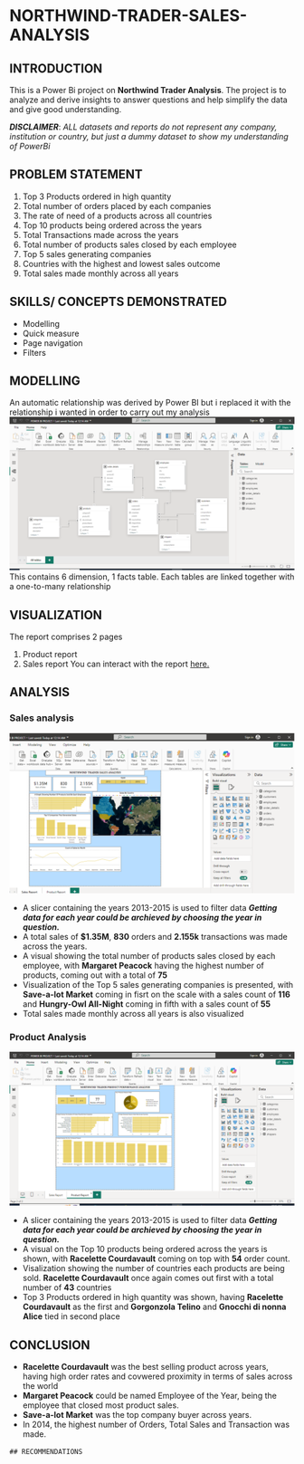 # NORTHWIND-TRADER-SALES-ANALYSIS

## INTRODUCTION
This is a Power Bi project on **Northwind Trader Analysis**. The project is to analyze and derive insights to answer  questions and help simplify the data and give good understanding.

**_DISCLAIMER_**: _ALL datasets and reports do not represent any company, institution or country, but just a dummy dataset to show my understanding of PowerBi_

## PROBLEM STATEMENT
1. Top 3 Products ordered in high quantity
2. Total number of orders placed by each companies
3. The rate of need of a products across all countries
4. Top 10 products being ordered across the years
5. Total Transactions made across the years
6. Total number of products sales closed by each employee
7. Top 5 sales generating companies
8. Countries with the highest and lowest sales outcome
9. Total sales made monthly across all years 

## SKILLS/ CONCEPTS DEMONSTRATED 
- Modelling
- Quick measure
- Page navigation
- Filters

## MODELLING
An automatic relationship was derived by Power BI but i replaced it with the relationship i wanted in order to carry out my analysis
![Model View](https://github.com/Dhevyoung/NORTHWIND-TRADER-SALES-ANALYSIS/blob/main/Model%20View.png)
This contains 6 dimension, 1 facts table. Each tables are linked together with a one-to-many relationship 

## VISUALIZATION
The report comprises 2 pages
1. Product report
2. Sales report
You can interact with the report [here.](https://app.powerbi.com/groups/me/reports/c93b41bf-2d04-4d0e-95cc-d0d4a0e8b2fe/b4090cb21d65b5ba078a?experience=power-bi)

## ANALYSIS
### Sales analysis
![Sales](https://github.com/Dhevyoung/NORTHWIND-TRADER-SALES-ANALYSIS/blob/main/Sales%20Report.png)
- A slicer containing the years 2013-2015 is used to filter data  **_Getting data for each year could be archieved by choosing the year in question._**
- A total sales of **$1.35M**, **830** orders and **2.155k** transactions was made across the years.
- A visual showing the total number of products sales closed by each employee, with **Margaret Peacock** having the highest number of products, coming out with a total of **75**
-  Visualization of the Top 5 sales generating companies is presented, with **Save-a-lot Market** coming in fisrt on the scale with a sales count of **116** and **Hungry-Owl All-Night** coming in fifth with a sales count of **55**
-  Total sales made monthly across all years is also visualized

  ### Product Analysis
  ![Product](https://github.com/Dhevyoung/NORTHWIND-TRADER-SALES-ANALYSIS/blob/main/Product%20Report.png)
  -  A slicer containing the years 2013-2015 is used to filter data  **_Getting data for each year could be archieved by choosing the year in question._**
  -  A visual on the Top 10 products being ordered across the years is shown, with **Racelette Courdavault** coming on top with **54** order count.
  -  Visalization showing the number of countries each products are being sold. **Racelette Courdavault** once again comes out first with a total number of **43** countries
  -   Top 3 Products ordered in high quantity was shown, having  **Racelette Courdavault** as the first and **Gorgonzola Telino** and **Gnocchi di nonna Alice** tied in second place

  ## CONCLUSION
  - **Racelette Courdavault** was the best selling product across years, having high order rates and covwered proximity in terms of sales across the world
  - **Margaret Peacock** could be named Employee of the Year, being the employee that closed most product sales.
  -  **Save-a-lot Market** was the top company buyer across years.
  -  In 2014, the highest number of Orders, Total Sales and Transaction was made.

    ## RECOMMENDATIONS
    
  
